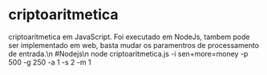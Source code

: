 # criptoaritmetica
criptoaritmetica em JavaScript.
Foi executado em NodeJs, tambem pode ser implementado em web, basta mudar os paramentros de processamento de entrada.\n
#Nodejs\n
node criptoaritmetica.js -i sen+more=money -p 500 -g 250 -a 1 -s 2 -m 1

